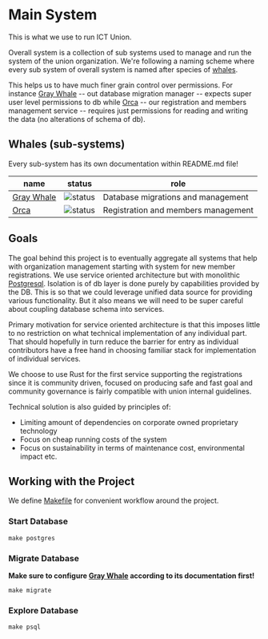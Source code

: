 # Main System

This is what we use to run ICT Union.

Overall system is a collection of sub systems used to manage
and run the system of the union organization.
We're following a naming scheme where every sub system of
overall system is named after species of [whales](https://en.wikipedia.org/wiki/Whale).

This helps us to have much finer grain control over permissions.
For instance [Gray Whale](gray-whale) -- out database migration manager --
expects super user level permissions to db
while [Orca](orca) -- our registration and members management service --
requires just permissions for reading and writing the data (no alterations of schema of db).

## Whales (sub-systems)

Every sub-system has its own documentation within README.md file!

| name                     | status                                                                                                     | role                                |
|--------------------------|------------------------------------------------------------------------------------------------------------|-------------------------------------|
| [Gray Whale](gray-whale) | ![status](https://github.com/ictunion/main-system/actions/workflows/gray-whale.yaml/badge.svg?branch=main) | Database migrations and management  |
| [Orca](orca)             | ![status](https://github.com/ictunion/main-system/actions/workflows/orca.yaml/badge.svg?branch=main)       | Registration and members management |

## Goals

The goal behind this project is to eventually aggregate all systems that help
with organization management starting with system for new member registrations.
We use service oriented architecture but with monolithic [Postgresql](https://www.postgresql.org/).
Isolation is of db layer is done purely by capabilities provided by the DB.
This is so that we could leverage unified data source for providing various functionality.
But it also means we will need to be super careful about coupling database schema into services.

Primary motivation for service oriented architecture is that this imposes little to no restriction
on what technical implementation of any individual part. That should hopefully in turn reduce
the barrier for entry as individual contributors have a free hand in choosing familiar stack for
implementation of individual services.

We choose to use Rust for the first service supporting the registrations since it is community driven,
focused on producing safe and fast goal and community governance is fairly compatible with union internal
guidelines.

Technical solution is also guided by principles of:

- Limiting amount of dependencies on corporate owned proprietary technology
- Focus on cheap running costs of the system
- Focus on sustainability in terms of maintenance cost, environmental impact etc.

## Working with the Project

We define [Makefile](Makefile) for convenient workflow around the project.

### Start Database

```
make postgres
```

### Migrate Database

__Make sure to configure [Gray Whale](gray-whale) according to its documentation first!__

```
make migrate
```

### Explore Database

```
make psql
```
